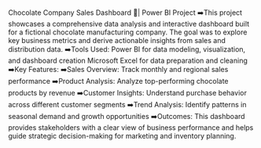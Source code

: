 Chocolate Company Sales Dashboard 🍫| Power BI Project
➡️This project showcases a comprehensive data analysis and interactive dashboard built for a fictional chocolate manufacturing company. The goal was to explore key business metrics and derive actionable insights from sales and distribution data.
➡️Tools Used: Power BI for data modeling, visualization, and dashboard creation
Microsoft Excel for data preparation and cleaning
➡️Key Features:
➡️Sales Overview: Track monthly and regional sales performance
➡️Product Analysis: Analyze top-performing chocolate products by revenue
➡️Customer Insights: Understand purchase behavior across different customer segments
➡️Trend Analysis: Identify patterns in seasonal demand and growth opportunities
➡️Outcomes: This dashboard provides stakeholders with a clear view of business performance and helps guide strategic decision-making for marketing and inventory planning.
